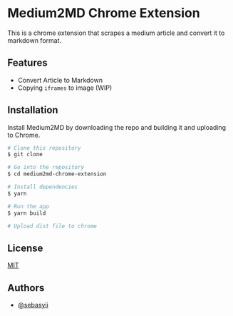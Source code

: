 # Medium2MD Chrome Extension

This is a chrome extension that scrapes a medium article and convert it to markdown format.

## Features

- Convert Article to Markdown
- Copying `iframes` to image (WIP)

## Installation

Install Medium2MD by downloading the repo and building it and uploading to Chrome.

```bash
# Clone this repository
$ git clone

# Go into the repository
$ cd medium2md-chrome-extension

# Install dependencies
$ yarn

# Run the app
$ yarn build

# Upload dist file to chrome
```

## License

[MIT](https://choosealicense.com/licenses/mit/)

## Authors

- [@sebasyii](https://www.github.com/sebasyii)
